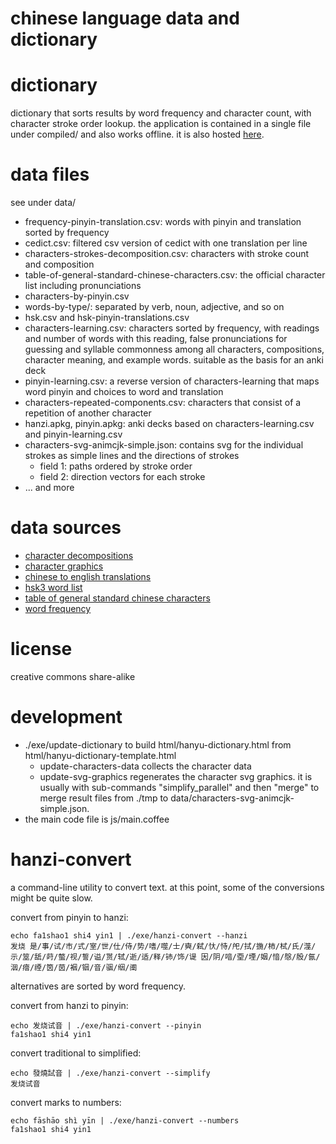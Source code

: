 # chinese language data and dictionary

# dictionary
dictionary that sorts results by word frequency and character count, with character stroke order lookup. the application is contained in a single file under compiled/ and also works offline. it is also hosted [here](http://sph.mn/other/chinese/hanyu-dictionary.html).

# data files
see under data/
* frequency-pinyin-translation.csv: words with pinyin and translation sorted by frequency
* cedict.csv: filtered csv version of cedict with one translation per line
* characters-strokes-decomposition.csv: characters with stroke count and composition
* table-of-general-standard-chinese-characters.csv: the official character list including pronunciations
* characters-by-pinyin.csv
* words-by-type/: separated by verb, noun, adjective, and so on
* hsk.csv and hsk-pinyin-translations.csv
* characters-learning.csv: characters sorted by frequency, with readings and number of words with this reading, false pronunciations for guessing and syllable commonness among all characters, compositions, character meaning, and example words. suitable as the basis for an anki deck
* pinyin-learning.csv: a reverse version of characters-learning that maps word pinyin and choices to word and translation
* characters-repeated-components.csv: characters that consist of a repetition of another character
* hanzi.apkg, pinyin.apkg: anki decks based on characters-learning.csv and pinyin-learning.csv
* characters-svg-animcjk-simple.json: contains svg for the individual strokes as simple lines and the directions of strokes
  * field 1: paths ordered by stroke order
  * field 2: direction vectors for each stroke
* ... and more

# data sources
* [character decompositions](https://en.wiktionary.org)
* [character graphics](https://github.com/parsimonhi/animCJK)
* [chinese to english translations](https://www.mdbg.net/chinese/dictionary?page=cc-cedict)
* [hsk3 word list](https://github.com/krmanik/HSK-3.0-words-list/tree/main)
* [table of general standard chinese characters](https://en.wiktionary.org/wiki/Appendix:Table_of_General_Standard_Chinese_Characters)
* [word frequency](https://github.com/ernop/anki-chinese-word-frequency/blob/master/internet-zh.num)

# license
creative commons share-alike

# development
* ./exe/update-dictionary to build html/hanyu-dictionary.html from html/hanyu-dictionary-template.html
  * update-characters-data collects the character data
  * update-svg-graphics regenerates the character svg graphics. it is usually with sub-commands "simplify_parallel" and then "merge" to merge result files from ./tmp to data/characters-svg-animcjk-simple.json.
* the main code file is js/main.coffee

# hanzi-convert
a command-line utility to convert text. at this point, some of the conversions might be quite slow.

convert from pinyin to hanzi:
~~~
echo fa1shao1 shi4 yin1 | ./exe/hanzi-convert --hanzi
发烧 是/事/试/市/式/室/世/仕/侍/势/嗜/噬/士/奭/弑/忕/恃/戺/拭/揓/柿/栻/氏/澨/示/筮/舐/莳/螫/视/誓/谥/贳/轼/逝/适/释/铈/饰/𬤊 因/阴/喑/垔/堙/姻/愔/慇/殷/氤/洇/瘖/禋/筃/茵/裀/铟/音/骃/𬘡/𬮱
~~~

alternatives are sorted by word frequency.

convert from hanzi to pinyin:
~~~
echo 发烧试音 | ./exe/hanzi-convert --pinyin
fa1shao1 shi4 yin1
~~~

convert traditional to simplified:
~~~
echo 發燒試音 | ./exe/hanzi-convert --simplify
发烧试音
~~~

convert marks to numbers:
~~~
echo fāshāo shì yīn | ./exe/hanzi-convert --numbers
fa1shao1 shi4 yin1
~~~
